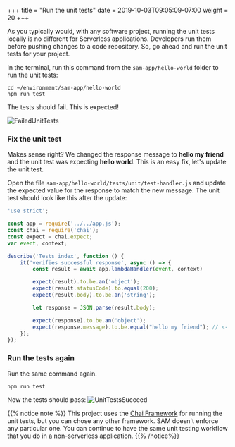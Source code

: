 +++
title = "Run the unit tests"
date = 2019-10-03T09:05:09-07:00
weight = 20
+++

As you typically would, with any software project, running the unit tests locally is no different for Serverless applications. Developers run them before pushing changes to a code repository. So, go ahead and run the unit tests for your project.

In the terminal, run this command from the `sam-app/hello-world` folder to run the unit tests:

```
cd ~/environment/sam-app/hello-world
npm run test
```

The tests should fail. This is expected!

![FailedUnitTests](/images/screenshot-unit-tests-fail.png)

### Fix the unit test
Makes sense right? We changed the response message to **hello my friend** and the unit test was expecting **hello world**. This is an easy fix, let's update the unit test.

Open the file `sam-app/hello-world/tests/unit/test-handler.js` and update the expected value for the response to match the new message. The unit test should look like this after the update:

```javascript
'use strict';

const app = require('../../app.js');
const chai = require('chai');
const expect = chai.expect;
var event, context;

describe('Tests index', function () {
    it('verifies successful response', async () => {
        const result = await app.lambdaHandler(event, context)

        expect(result).to.be.an('object');
        expect(result.statusCode).to.equal(200);
        expect(result.body).to.be.an('string');

        let response = JSON.parse(result.body);

        expect(response).to.be.an('object');
        expect(response.message).to.be.equal("hello my friend"); // <- FIX
    });
});
```

### Run the tests again
Run the same command again.

```
npm run test
```

Now the tests should pass:
![UnitTestsSucceed](/images/screenshot-unit-tests-succeed.png)

{{% notice note %}}
This project uses the [Chai Framework](https://www.chaijs.com) for running the unit tests, but you can chose any other framework. SAM doesn't enforce any particular one. You can continue to have the same unit testing workflow that you do in a non-serverless application.
{{% /notice%}}